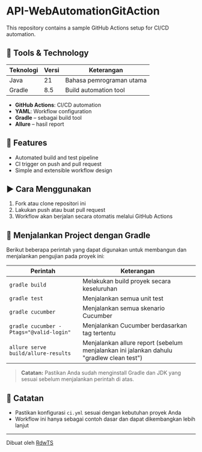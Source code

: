 # API-WebAutomationGitAction


This repository contains a sample GitHub Actions setup for CI/CD automation.

## 🔧 Tools & Technology
| Teknologi            | Versi | Keterangan                                 |
|----------------------|-------|--------------------------------------------|
| Java                 | 21    | Bahasa pemrograman utama                   |
| Gradle               | 8.5   | Build automation tool                      |

- **GitHub Actions**: CI/CD automation
- **YAML**: Workflow configuration
- **Gradle** – sebagai build tool
- **Allure** – hasil report


## 🚀 Features

- Automated build and test pipeline
- CI trigger on push and pull request
- Simple and extensible workflow design

## ▶️ Cara Menggunakan

1. Fork atau clone repositori ini
2. Lakukan push atau buat pull request
3. Workflow akan berjalan secara otomatis melalui GitHub Actions


## 🧪 Menjalankan Project dengan Gradle

Berikut beberapa perintah yang dapat digunakan untuk membangun dan menjalankan pengujian pada proyek ini:

| Perintah | Keterangan |
|---------|------------|
| `gradle build` | Melakukan build proyek secara keseluruhan |
| `gradle test` | Menjalankan semua unit test |
| `gradle cucumber` | Menjalankan semua skenario Cucumber |
| `gradle cucumber -Ptags="@valid-login"` | Menjalankan Cucumber berdasarkan tag tertentu |
| `allure serve build/allure-results` | Menjalankan allure report (sebelum menjalankan ini jalankan dahulu "gradlew clean test") |

> **Catatan:** Pastikan Anda sudah menginstall Gradle dan JDK yang sesuai sebelum menjalankan perintah di atas.

## 📌 Catatan

- Pastikan konfigurasi `ci.yml` sesuai dengan kebutuhan proyek Anda
- Workflow ini hanya sebagai contoh dasar dan dapat dikembangkan lebih lanjut

---

Dibuat oleh [RdwTS](https://github.com/RdwTS)
